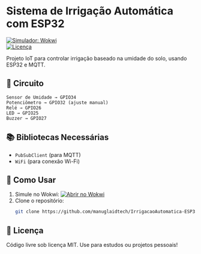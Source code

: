 # Sistema de Irrigação Automática com ESP32

[![Simulador: Wokwi](https://img.shields.io/badge/Simulador-Wokwi-blue)](https://wokwi.com/projects/431979887661363201)  
[![Licença](https://img.shields.io/badge/Licença-MIT-green)](LICENSE)

Projeto IoT para controlar irrigação baseado na umidade do solo, usando ESP32 e MQTT.

## 🔌 Circuito
```plaintext
Sensor de Umidade → GPIO34  
Potenciômetro → GPIO32 (ajuste manual)  
Relé → GPIO26  
LED → GPIO25  
Buzzer → GPIO27
```

## 📚 Bibliotecas Necessárias
- `PubSubClient` (para MQTT)  
- `WiFi` (para conexão Wi-Fi)  

## 🚀 Como Usar
1. Simule no Wokwi: [![Abrir no Wokwi](https://img.shields.io/badge/Simular-Agora-success)](https://wokwi.com/projects/431979887661363201)  
2. Clone o repositório:  
   ```bash
   git clone https://github.com/manuglaidtech/IrrigacaoAutomatica-ESP32.git
   ```

## 📝 Licença
Código livre sob licença MIT. Use para estudos ou projetos pessoais!




